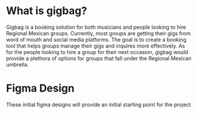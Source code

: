 # What is gigbag?
Gigbag is a booking solution for both musicians and people looking to hire Regional Mexican groups. Currently, most groups are getting their gigs from word of mouth and social media platforms. The goal is to create a booking tool that helps groups manage their gigs and inquires more effectively. As for the people looking to hire a group for their next occasion, gigbag would provide a plethora of options for groups that fall under the Regional Mexican umbrella.

# Figma Design
These initial figma designs will provide an initial starting point for the project

